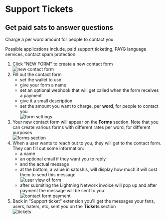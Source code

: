 # Support Tickets

## Get paid sats to answer questions

Charge a per word amount for people to contact you.

Possible applications include, paid support ticketing, PAYG language services, contact spam protection.

1. Click "NEW FORM" to create a new contact form\
   ![new contact form](https://i.imgur.com/kZqWGPe.png)
2. Fill out the contact form
   - set the wallet to use
   - give your form a name
   - set an optional webhook that will get called when the form receives a payment
   - give it a small description
   - set the amount you want to charge, per **word**, for people to contact you\
     ![form settings](https://i.imgur.com/AsXeVet.png)
3. Your new contact form will appear on the **Forms** section. Note that you can create various forms with different rates per word, for different purposes\
   ![forms section](https://i.imgur.com/gg71HhM.png)
4. When a user wants to reach out to you, they will get to the contact form. They can fill out some information:
   - a name
   - an optional email if they want you to reply
   - and the actual message
   - at the bottom, a value in satoshis, will display how much it will cost them to send this message\
     ![user view of form](https://i.imgur.com/DWGJWQz.png)
   - after submiting the Lightning Network invoice will pop up and after payment the message will be sent to you\
     ![contact form payment](https://i.imgur.com/7heGsiO.png)
5. Back in "Support ticket" extension you'll get the messages your fans, users, haters, etc, sent you on the **Tickets** section\
   ![tickets](https://i.imgur.com/PVo9pl7.png)
